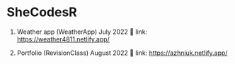 # SheCodesR

1. Weather app (WeatherApp)
July 2022 
🔰 link: https://weather4811.netlify.app/

2. Portfolio (RevisionClass)
August 2022 
🔰 link: https://azhniuk.netlify.app/
